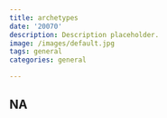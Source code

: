 ```yaml
---
title: archetypes
date: '20070'
description: Description placeholder.
image: /images/default.jpg
tags: general
categories: general

---
```

NA
---
